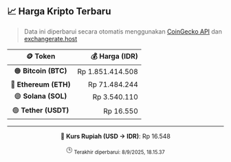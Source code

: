 

<!-- HARGA_KRIPTO -->
## 📈 Harga Kripto Terbaru

> Data ini diperbarui secara otomatis menggunakan [CoinGecko API](https://www.coingecko.com/) dan [exchangerate.host](https://exchangerate.host/)

<div align="center">

| 🪙 Token | 💰 Harga (IDR) |
|:------:|---------------:|
| 🟠 **Bitcoin (BTC)**   | Rp 1.851.414.508 |
| 🔵 **Ethereum (ETH)**  | Rp 71.484.244 |
| 🟣 **Solana (SOL)**    | Rp 3.540.110 |
| 🟢 **Tether (USDT)**   | Rp 16.550 |

---

💱 **Kurs Rupiah (USD → IDR)**: Rp 16.548

🕒 <sub>Terakhir diperbarui: 8/9/2025, 18.15.37</sub>

</div>
<!-- /HARGA_KRIPTO -->